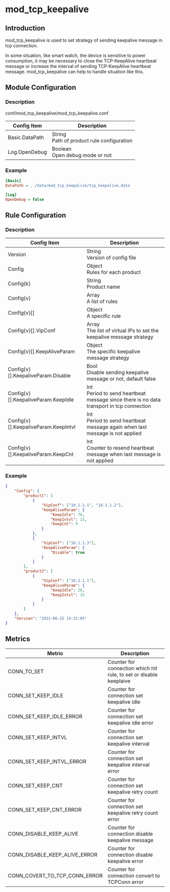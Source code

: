 # mod_tcp_keepalive

## Introduction

mod_tcp_keepalive is used to set strategy of sending keepalive message in tcp connection.

In some situation, like smart watch, the device is sensitive to power consumption, it may be necessary to close the TCP-KeepAlive heartbeat message or increase the interval of sending TCP-KeepAlive heartbeat message. mod_tcp_keepalive can help to handle situation like this.

## Module Configuration

### Description

conf/mod_tcp_keepalive/mod_tcp_keepalive.conf

| Config Item | Description |
| ----- | --- |
| Basic.DataPath | String<br>Path of product rule configuration |
| Log.OpenDebug | Boolean<br>Open debug mode or not |

### Example
```ini
[Basic]
DataPath = ../data/mod_tcp_keepalive/tcp_keepalive.data

[Log]
OpenDebug = false
```

## Rule Configuration

### Description

| Config Item | Description |
| ----- | --- |
| Version | String<br>Version of config file |
| Config | Object<br>Rules for each product |
| Config{k} | String<br>Product name |
| Config{v} | Array<br>A list of rules |
| Config{v}[] | Object<br>A specific rule |
| Config{v}[].VipConf | Array<br>The list of virtual IPs to set the keepalive message strategy  |
| Config{v}[].KeepAliveParam | Object<br>The specific keepalive message strategy|
| Config{v}[].KeepaliveParam.Disable | Bool<br>Disable sending keepalive message or not, default false |
| Config{v}[].KeepaliveParam.KeepIdle | Int<br>Period to send heartbeat message since there is no data transport in tcp connection |
| Config{v}[].KeepaliveParam.KeepIntvl | Int<br>Period to send heartbeat message again when last message is not applied |
| Config{v}[].KeepaliveParam.KeepCnt | Int<br>Counter to resend heartbeat message when last message is not applied |

### Example

```json
{
    "Config": {
        "product1": [
            {
                "VipConf": ["10.1.1.1", "10.1.1.2"],
                "KeepAliveParam": {
                    "KeepIdle": 70,
                    "KeepIntvl": 15,
                    "KeepCnt": 9
                }
            },
            {
                "VipConf": ["10.1.1.3"],
                "KeepAliveParam": {
                    "Disable": true
                }
            }
        ],
        "product2": [
            {
                "VipConf": ["10.2.1.1"],
                "KeepAliveParam": {
                    "KeepIdle": 20,
                    "KeepIntvl": 15
                }
            }
        ]
    },
    "Version": "2021-06-25 14:31:05"
}
```

## Metrics

| Metric        | Description                         |
| ------------- | ---------------------------- |
| CONN_TO_SET    | Counter for connection which hit rule, to set or disable keeplaive                     |
| CONN_SET_KEEP_IDLE | Counter for connection set keepalive idle |
| CONN_SET_KEEP_IDLE_ERROR | Counter for connection set keepalive idle error |
| CONN_SET_KEEP_INTVL | Counter for connection set keepalive interval |
| CONN_SET_KEEP_INTVL_ERROR | Counter for connection set keepalive interval error |
| CONN_SET_KEEP_CNT | Counter for connection set keepalive retry count |
| CONN_SET_KEEP_CNT_ERROR | Counter for connection set keepalive retry count error |
| CONN_DISABLE_KEEP_ALIVE | Counter for connection disable keepalive message |
| CONN_DISABLE_KEEP_ALIVE_ERROR | Counter for connection disable keepalive error |
| CONN_COVERT_TO_TCP_CONN_ERROR | Counter for connection convert to TCPConn error |

